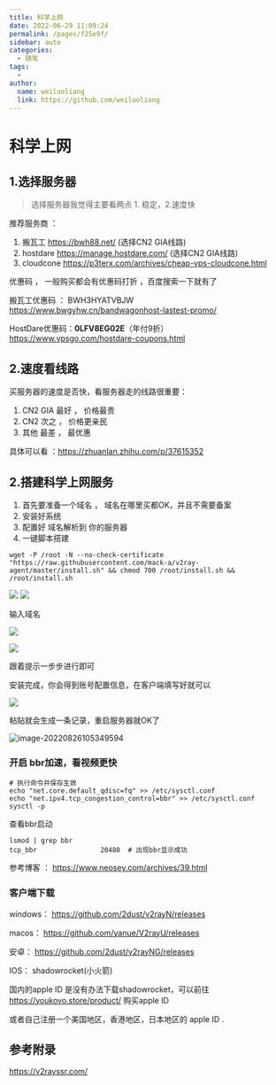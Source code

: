 ```yaml
---
title: 科学上网
date: 2022-06-29 11:09:24
permalink: /pages/f25e9f/
sidebar: auto
categories:
  - 随笔
tags:
  - 
author: 
  name: weiluoliang
  link: https://github.com/weiluoliang
---
```

# 科学上网



## 1.选择服务器

> 选择服务器我觉得主要看两点 1. 稳定，2.速度快

推荐服务商 ：  

1. 搬瓦工       https://bwh88.net/    (选择CN2 GIA线路)
2. hostdare    https://manage.hostdare.com/    (选择CN2 GIA线路)
3. cloudcone  https://p3terx.com/archives/cheap-vps-cloudcone.html



优惠码 ， 一般购买都会有优惠码打折 ，百度搜索一下就有了

搬瓦工优惠码 ：   BWH3HYATVBJW                    https://www.bwgyhw.cn/bandwagonhost-lastest-promo/

HostDare优惠码：**0LFV8EG02E**（年付9折）     https://www.vpsgo.com/hostdare-coupons.html





## 2.速度看线路

买服务器的速度是否快，看服务器走的线路很重要：

1. CN2 GIA    最好  ， 价格最贵  
2. CN2           次之  ， 价格更亲民
3. 其他          最差  ，  最优惠

具体可以看 ：https://zhuanlan.zhihu.com/p/37615352

## 2.搭建科学上网服务

1. 首先要准备一个域名 ， 域名在哪里买都OK，并且不需要备案
2. 安装好系统     
3. 配置好 域名解析到 你的服务器
4. 一键脚本搭建

```shell
wget -P /root -N --no-check-certificate "https://raw.githubusercontent.com/mack-a/v2ray-agent/master/install.sh" && chmod 700 /root/install.sh && /root/install.sh   
```

  <img src="https://media-1251528481.cos.ap-hongkong.myqcloud.com/blog/20220826104225.png"  />

<img src="https://media-1251528481.cos.ap-hongkong.myqcloud.com/blog/20220826104352.png"  />

输入域名

![](https://media-1251528481.cos.ap-hongkong.myqcloud.com/blog/20220826104909.png)

  

![](https://media-1251528481.cos.ap-hongkong.myqcloud.com/blog/20220826104857.png)

跟着提示一步步进行即可



安装完成，你会得到账号配置信息，在客户端填写好就可以

![](https://media-1251528481.cos.ap-hongkong.myqcloud.com/blog/20220826105257.png)



粘贴就会生成一条记录，重启服务器就OK了

![image-20220826105349594](https://media-1251528481.cos.ap-hongkong.myqcloud.com/blog/image-20220826105349594.png)

### 开启 bbr加速，看视频更快

```shell
# 执行命令并保存生效
echo "net.core.default_qdisc=fq" >> /etc/sysctl.conf
echo "net.ipv4.tcp_congestion_control=bbr" >> /etc/sysctl.conf
sysctl -p
```

查看bbr启动

```shell
lsmod | grep bbr
tcp_bbr                20480  # 出现bbr显示成功
```

参考博客  ： https://www.neosey.com/archives/39.html



### 客户端下载

windows： https://github.com/2dust/v2rayN/releases

macos：   https://github.com/yanue/V2rayU/releases

安卓：       https://github.com/2dust/v2rayNG/releases

IOS：         shadowrocket(小火箭)    

国内的apple ID 是没有办法下载shadowrocket，可以前往 https://youkovo.store/product/ 购买apple ID

或者自己注册一个美国地区，香港地区，日本地区的 apple ID .



## 参考附录

https://v2rayssr.com/



